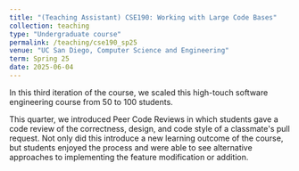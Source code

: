 ```yaml
---
title: "(Teaching Assistant) CSE190: Working with Large Code Bases"
collection: teaching
type: "Undergraduate course"
permalink: /teaching/cse190_sp25
venue: "UC San Diego, Computer Science and Engineering"
term: Spring 25
date: 2025-06-04
---
```


In this third iteration of the course, we scaled this high-touch software engineering course from 50 to 100 students. 

This quarter, we introduced Peer Code Reviews in which students gave a code review of the correctness, design, and code style of a classmate's pull request. Not only did this introduce a new learning outcome of the course, but students enjoyed the process and were able to see alternative approaches to implementing the feature modification or addition.